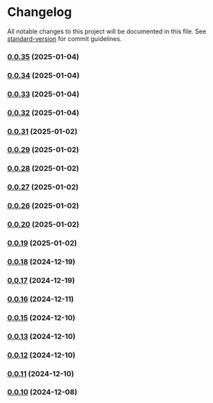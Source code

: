 # Changelog

All notable changes to this project will be documented in this file. See [standard-version](https://github.com/conventional-changelog/standard-version) for commit guidelines.

### [0.0.35](https://github.com/VIIgit/awesome-charts/compare/v0.1.4...v0.0.35) (2025-01-04)

### [0.0.34](https://github.com/VIIgit/awesome-charts/compare/v0.1.3...v0.0.34) (2025-01-04)

### [0.0.33](https://github.com/VIIgit/awesome-charts/compare/v0.1.2...v0.0.33) (2025-01-04)

### [0.0.32](https://github.com/VIIgit/awesome-charts/compare/v0.1.1...v0.0.32) (2025-01-04)

### [0.0.31](https://github.com/VIIgit/awesome-charts/compare/v0.0.29...v0.0.31) (2025-01-02)

### [0.0.29](https://github.com/VIIgit/awesome-charts/compare/v0.0.28...v0.0.29) (2025-01-02)

### [0.0.28](https://github.com/VIIgit/awesome-charts/compare/v0.0.27...v0.0.28) (2025-01-02)

### [0.0.27](https://github.com/VIIgit/awesome-charts/compare/v0.0.26...v0.0.27) (2025-01-02)

### [0.0.26](https://github.com/VIIgit/awesome-charts/compare/v0.0.25...v0.0.26) (2025-01-02)

### [0.0.20](https://github.com/VIIgit/awesome-charts/compare/v0.0.24...v0.0.20) (2025-01-02)

### [0.0.19](https://github.com/VIIgit/awesome-charts/compare/v0.0.24...v0.0.19) (2025-01-02)

### [0.0.18](https://github.com/VIIgit/awesome-charts/compare/v0.0.22...v0.0.18) (2024-12-19)

### [0.0.17](https://github.com/VIIgit/awesome-charts/compare/v0.0.21...v0.0.17) (2024-12-19)

### [0.0.16](https://github.com/VIIgit/awesome-charts/compare/v0.0.19...v0.0.16) (2024-12-11)

### [0.0.15](https://github.com/VIIgit/awesome-charts/compare/v0.0.14...v0.0.15) (2024-12-10)

### [0.0.13](https://github.com/VIIgit/awesome-charts/compare/v0.0.18...v0.0.13) (2024-12-10)

### [0.0.12](https://github.com/VIIgit/awesome-charts/compare/v0.0.18...v0.0.12) (2024-12-10)

### [0.0.11](https://github.com/VIIgit/awesome-charts/compare/v0.0.18...v0.0.11) (2024-12-10)

### [0.0.10](https://github.com/VIIgit/awesome-charts/compare/v0.1.1...v0.0.10) (2024-12-08)
